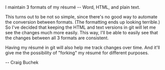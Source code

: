 I maintain 3 formats of my résumé -- Word, HTML, and plain text.

This turns out to be not so simple, since there's no good way to automate the conversion between formats.
(The formatting ends up looking terrible.)
So I've decided that keeping the HTML and text versions in git will let me see the changes much more easily.
This way, I'll be able to easily see that the changes between all 3 formats are consistent.

Having my résumé in git will also help me track changes over time.
And it'll give me the possibility of "forking" my résumé for different purposes.

-- Craig Buchek
